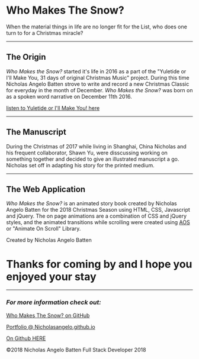 # Who Makes The Snow?
When the material things in life are no longer fit for the List, who does one turn to for a Christmas miracle?

___

## The Origin

*Who Makes the Snow?* started it's life in 2016 as a part of the "Yuletide or I'll Make You, 31 days of original Christmas Music" project.  During this time Nicholas Angelo Batten strove to write and record a new Christmas Classic for everyday in the month of December.  *Who Makes the Snow?* was born on as a spoken word narrative on December 11th 2016.

[listen to Yuletide or I'll Make You! here](https://nickylovesyou.bandcamp.com/album/yuletide-or-ill-make-you)

___

## The Manuscript

During the Christmas of 2017 while living in Shanghai, China Nicholas and his frequent collaborator, Shawn Yu, were disscussing working on something together and decided to give an illustrated manuscript a go.  Nicholas set off in adapting his story for the printed medium.

___

## The Web Application

*Who Makes the Snow?* is an animated story book created by Nicholas Angelo Batten for the 2018 Christmas Season using HTML, CSS, Javascript and jQuery.  The on page animations are a combination of CSS and jQuery styles, and the animated transitions while scrolling were created using [AOS](https://michalsnik.github.io/aos/) or "Animate On Scroll" Library.

Created by Nicholas Angelo Batten
# Thanks for coming by and I hope you enjoyed your stay

___

### *For more information check out:*
[Who Makes The Snow? on GitHub](https://github.com/Nicholasangelo/who-makes-the-snow)

[Portfolio @ Nicholasangelo.github.io](https://nicholasangelo.github.io)

[On Github HERE](https://github.com/Nicholasangelo)

©2018 Nicholas Angelo Batten Full Stack Developer 2018
